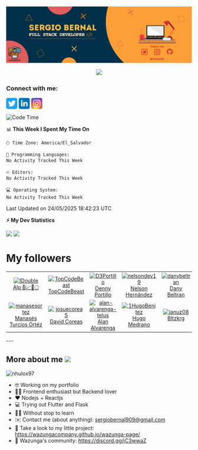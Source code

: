 ![Banner](READMEbanner.png)

<!-- retro visitor counter -->
<p align="center"> 
  <img src="https://profile-counter.glitch.me/nhulox97/count.svg" />
</p>

<!-- Connect with me -->
<h3 align="left">Connect with me:</h3>
<p align="left">

<a href="https://twitter.com/nhulox97" target="blank"><img align="center" src="https://github.com/nhulox97/nhulox97/blob/master/assets/twitter.svg" alt="nhulox97" height="30" width="30" /></a>
<a href="https://linkedin.com/in/sergio-bernal-447078137/" target="blank"><img align="center" src="https://github.com/nhulox97/nhulox97/blob/master/assets/linkedin.svg" alt="nhulox97" height="30" width="30" /></a>
<a href="https://instagram.com/nhulox97" target="blank"><img align="center" src="https://github.com/nhulox97/nhulox97/blob/master/assets/instagram.svg" alt="nhulox97" height="30" width="30" /></a>

</p>

<!-- Tools and skills -->

<!--START_SECTION:waka-->
![Code Time](http://img.shields.io/badge/Code%20Time-582%20hrs%2026%20mins-blue)

📊 **This Week I Spent My Time On** 

```text
🕑︎ Time Zone: America/El_Salvador

💬 Programming Languages: 
No Activity Tracked This Week

🔥 Editors: 
No Activity Tracked This Week

💻 Operating System: 
No Activity Tracked This Week
```


 Last Updated on 24/05/2025 18:42:23 UTC
<!--END_SECTION:waka-->

<!-- GitHub stats -->

<b>⚡ My Dev Statistics</b>

<p>
<!-- GitHub Stats -->
<img height="180em" src="https://github-readme-stats.vercel.app/api?username=nhulox97&show_icons=true&hide_border=true&theme=tokyonight" />

<!-- Most Used Languages -->
<img height="180em" src="https://github-readme-stats.vercel.app/api/top-langs/?username=nhulox97&exclude_repo=edsCV&show_icons=true&hide_border=true&layout=compact&langs_count=8&theme=tokyonight"/>
</p>

# My followers
<!--START_SECTION:top-followers-->
<table>
  <tr>
    <td align="center">
      <a href="https://github.com/IDouble">
        <img src="https://avatars2.githubusercontent.com/u/18186995" width="100px;" alt="IDouble"/>
      </a>
      <br />
      <a href="https://github.com/IDouble">Alp ₿📈🚀🌕</a>
    </td>
    <td align="center">
      <a href="https://github.com/TopCodeBeast">
        <img src="https://avatars2.githubusercontent.com/u/93806749" width="100px;" alt="TopCodeBeast"/>
      </a>
      <br />
      <a href="https://github.com/TopCodeBeast">TopCodeBeast</a>
    </td>
    <td align="center">
      <a href="https://github.com/D3Portillo">
        <img src="https://avatars2.githubusercontent.com/u/26236985" width="100px;" alt="D3Portillo"/>
      </a>
      <br />
      <a href="https://github.com/D3Portillo">Denny Portillo</a>
    </td>
    <td align="center">
      <a href="https://github.com/nelsondev19">
        <img src="https://avatars2.githubusercontent.com/u/50471203" width="100px;" alt="nelsondev19"/>
      </a>
      <br />
      <a href="https://github.com/nelsondev19">Nelson Hernández</a>
    </td>
    <td align="center">
      <a href="https://github.com/danybeltran">
        <img src="https://avatars2.githubusercontent.com/u/30043027" width="100px;" alt="danybeltran"/>
      </a>
      <br />
      <a href="https://github.com/danybeltran">Dany Beltran</a>
    </td>
    <td align="center">
      <a href="https://github.com/ElvisGmz">
        <img src="https://avatars2.githubusercontent.com/u/38594674" width="100px;" alt="ElvisGmz"/>
      </a>
      <br />
      <a href="https://github.com/ElvisGmz">Elvis Gómez</a>
    </td>
    <td align="center">
      <a href="https://github.com/jazsnchz">
        <img src="https://avatars2.githubusercontent.com/u/58913696" width="100px;" alt="jazsnchz"/>
      </a>
      <br />
      <a href="https://github.com/jazsnchz">Jazmín Sánchez</a>
    </td>
  </tr>
  <tr>
    <td align="center">
      <a href="https://github.com/manasesortez">
        <img src="https://avatars2.githubusercontent.com/u/40925935" width="100px;" alt="manasesortez"/>
      </a>
      <br />
      <a href="https://github.com/manasesortez">Manasés Turcios Ortéz</a>
    </td>
    <td align="center">
      <a href="https://github.com/josuecorea5">
        <img src="https://avatars2.githubusercontent.com/u/48955494" width="100px;" alt="josuecorea5"/>
      </a>
      <br />
      <a href="https://github.com/josuecorea5">David Coreas</a>
    </td>
    <td align="center">
      <a href="https://github.com/alan-alvarenga-telus">
        <img src="https://avatars2.githubusercontent.com/u/48456822" width="100px;" alt="alan-alvarenga-telus"/>
      </a>
      <br />
      <a href="https://github.com/alan-alvarenga-telus">Alan Alvarenga</a>
    </td>
    <td align="center">
      <a href="https://github.com/1HugoBenitez">
        <img src="https://avatars2.githubusercontent.com/u/45577606" width="100px;" alt="1HugoBenitez"/>
      </a>
      <br />
      <a href="https://github.com/1HugoBenitez">Hugo Medrano</a>
    </td>
    <td align="center">
      <a href="https://github.com/januz08">
        <img src="https://avatars2.githubusercontent.com/u/19317007" width="100px;" alt="januz08"/>
      </a>
      <br />
      <a href="https://github.com/januz08">Bltzkrg</a>
    </td>
    <td align="center">
      <a href="https://github.com/Lizzi3G">
        <img src="https://avatars2.githubusercontent.com/u/126438515" width="100px;" alt="Lizzi3G"/>
      </a>
      <br />
      <a href="https://github.com/Lizzi3G">Lizbeth González</a>
    </td>
    <td align="center">
      <a href="https://github.com/Edu22-san">
        <img src="https://avatars2.githubusercontent.com/u/70236757" width="100px;" alt="Edu22-san"/>
      </a>
      <br />
      <a href="https://github.com/Edu22-san">Raul Vigil</a>
    </td>
  </tr>
</table>
<!--END_SECTION:top-followers-->
---

<h2>More about me <img src="https://media.giphy.com/media/hvRJCLFzcasrR4ia7z/giphy.gif" width="25px"></h2>

![nhulox97](https://firebasestorage.googleapis.com/v0/b/wazunga-briefcase.appspot.com/o/member_avatars%2Fnhulox97.png?alt=media&token=6e27f76e-8ba6-4967-8700-e51b799c4133)

- 🤓 Working on my portfolio
- 👨‍💻 Frontend enthusiast but Backend lover
- ❤️ Nodejs + Reactjs
- 💻 Trying out Flutter and Flask
- 👨‍🏫 Without stop to learn
- ✉️ Contact me (about anything): sergiobernal909@gmail.com
- 🚀 Take a look to my little project: https://wazungacompany.github.io/wazunga-page/
- 👥 Wazunga's community: https://discord.gg/jC3wwaZ

